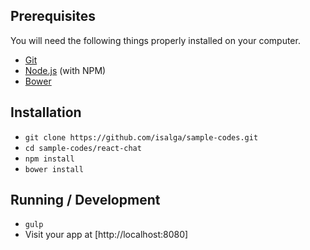## Prerequisites

You will need the following things properly installed on your computer.

* [Git](http://git-scm.com/)
* [Node.js](http://nodejs.org/) (with NPM)
* [Bower](http://bower.io/)

## Installation

* `git clone https://github.com/isalga/sample-codes.git`
* `cd sample-codes/react-chat`
* `npm install`
* `bower install`

## Running / Development

* `gulp`
* Visit your app at [http://localhost:8080]